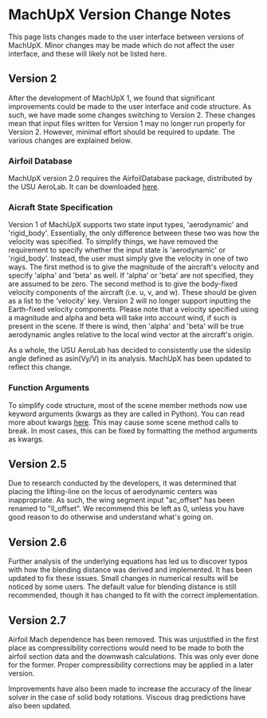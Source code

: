 # MachUpX Version Change Notes
This page lists changes made to the user interface between versions of MachUpX. Minor changes may be made which do not affect the user interface, and these will likely not be listed here.

## Version 2
After the development of MachUpX 1, we found that significant improvements could be made to the user interface and code structure. As such, we have made some changes switching to Version 2. These changes mean that input files written for Version 1 may no longer run properly for Version 2. However, minimal effort should be required to update. The various changes are explained below.

### Airfoil Database
MachUpX version 2.0 requires the AirfoilDatabase package, distributed by the USU AeroLab. It can be downloaded [here](www.githbu.com/usuaero/AirfoilDatabase).

### Aicraft State Specification
Version 1 of MachUpX supports two state input types, 'aerodynamic' and 'rigid_body'. Essentially, the only difference between these two was how the velocity was specified. To simplify things, we have removed the requirement to specify whether the input state is 'aerodynamic' or 'rigid_body'. Instead, the user must simply give the velocity in one of two ways. The first method is to give the magnitude of the aircraft's velocity and specify 'alpha' and 'beta' as well. If 'alpha' or 'beta' are not specified, they are assumed to be zero. The second method is to give the body-fixed velocity components of the aircraft (i.e. u, v, and w). These should be given as a list to the 'velocity' key. Version 2 will no longer support inputting the Earth-fixed velocity components. Please note that a velocity specified using a magnitude and alpha and beta will take into account wind, if such is present in the scene. If there is wind, then 'alpha' and 'beta' will be true aerodynamic angles relative to the local wind vector at the aircraft's origin.

As a whole, the USU AeroLab has decided to consistently use the sideslip angle defined as asin(Vy/V) in its analysis. MachUpX has been updated to reflect this change.

### Function Arguments
To simplify code structure, most of the scene member methods now use keyword arguments (kwargs as they are called in Python). You can read more about kwargs [here](https://book.pythontips.com/en/latest/args_and_kwargs.html). This may cause some scene method calls to break. In most cases, this can be fixed by formatting the method arguments as kwargs.

## Version 2.5
Due to research conducted by the developers, it was determined that placing the lifting-line on the locus of aerodynamic centers was inappropriate. As such, the wing segment input "ac_offset" has been renamed to "ll_offset". We recommend this be left as 0, unless you have good reason to do otherwise and understand what's going on.

## Version 2.6
Further analysis of the underlying equations has led us to discover typos with how the blending distance was derived and implemented. It has been updated to fix these issues. Small changes in numerical results will be noticed by some users. The default value for blending distance is still recommended, though it has changed to fit with the correct implementation.

## Version 2.7
Airfoil Mach dependence has been removed. This was unjustified in the first place as compressibility corrections would need to be made to both the airfoil section data and the downwash calculations. This was only ever done for the former. Proper compressibility corrections may be applied in a later version.

Improvements have also been made to increase the accuracy of the linear solver in the case of solid body rotations. Viscous drag predictions have also been updated.